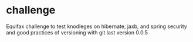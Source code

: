 # challenge
Equifax challenge to test knodleges on hibernate, jaxb, and spring security and good practices of versioning with git last version 0.0.5

